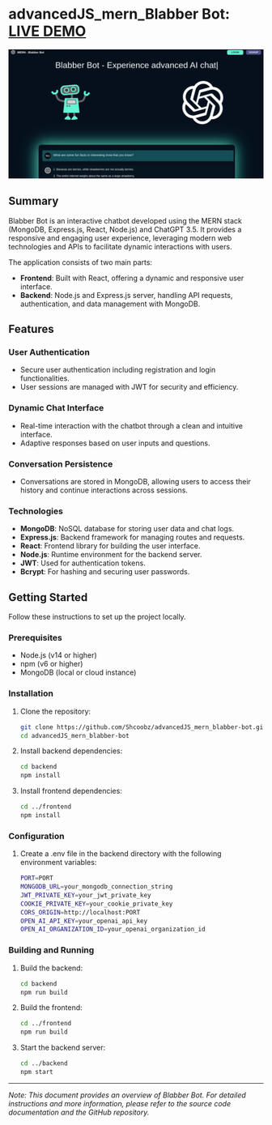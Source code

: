# advancedJS_mern_Blabber Bot: [LIVE DEMO](https://github.com/Shcoobz/mern_blabber-bot)

![Blabber Bot](assets/advancedJS_mern_blabber-bot.png)

## Summary

Blabber Bot is an interactive chatbot developed using the MERN stack (MongoDB, Express.js, React, Node.js) and ChatGPT 3.5. It provides a responsive and engaging user experience, leveraging modern web technologies and APIs to facilitate dynamic interactions with users.

The application consists of two main parts:

- **Frontend**: Built with React, offering a dynamic and responsive user interface.
- **Backend**: Node.js and Express.js server, handling API requests, authentication, and data management with MongoDB.

## Features

### User Authentication

- Secure user authentication including registration and login functionalities.
- User sessions are managed with JWT for security and efficiency.

### Dynamic Chat Interface

- Real-time interaction with the chatbot through a clean and intuitive interface.
- Adaptive responses based on user inputs and questions.

### Conversation Persistence

- Conversations are stored in MongoDB, allowing users to access their history and continue interactions across sessions.

### Technologies

- **MongoDB**: NoSQL database for storing user data and chat logs.
- **Express.js**: Backend framework for managing routes and requests.
- **React**: Frontend library for building the user interface.
- **Node.js**: Runtime environment for the backend server.
- **JWT**: Used for authentication tokens.
- **Bcrypt**: For hashing and securing user passwords.

## Getting Started

Follow these instructions to set up the project locally.

### Prerequisites

- Node.js (v14 or higher)
- npm (v6 or higher)
- MongoDB (local or cloud instance)

### Installation

1. Clone the repository:

   ```bash
   git clone https://github.com/Shcoobz/advancedJS_mern_blabber-bot.git
   cd advancedJS_mern_blabber-bot
   ```

2. Install backend dependencies:
   ```bash
   cd backend
   npm install
   ```
3. Install frontend dependencies:
   ```bash
   cd ../frontend
   npm install
   ```

### Configuration

1. Create a .env file in the backend directory with the following environment variables:

   ```bash
   PORT=PORT
   MONGODB_URL=your_mongodb_connection_string
   JWT_PRIVATE_KEY=your_jwt_private_key
   COOKIE_PRIVATE_KEY=your_cookie_private_key
   CORS_ORIGIN=http://localhost:PORT
   OPEN_AI_API_KEY=your_openai_api_key
   OPEN_AI_ORGANIZATION_ID=your_openai_organization_id
   ```

### Building and Running

1. Build the backend:

   ```bash
   cd backend
   npm run build
   ```

2. Build the frontend:

   ```bash
   cd ../frontend
   npm run build
   ```

3. Start the backend server:
   ```bash
   cd ../backend
   npm start
   ```

---

_Note: This document provides an overview of Blabber Bot. For detailed instructions and more information, please refer to the source code documentation and the GitHub repository._
